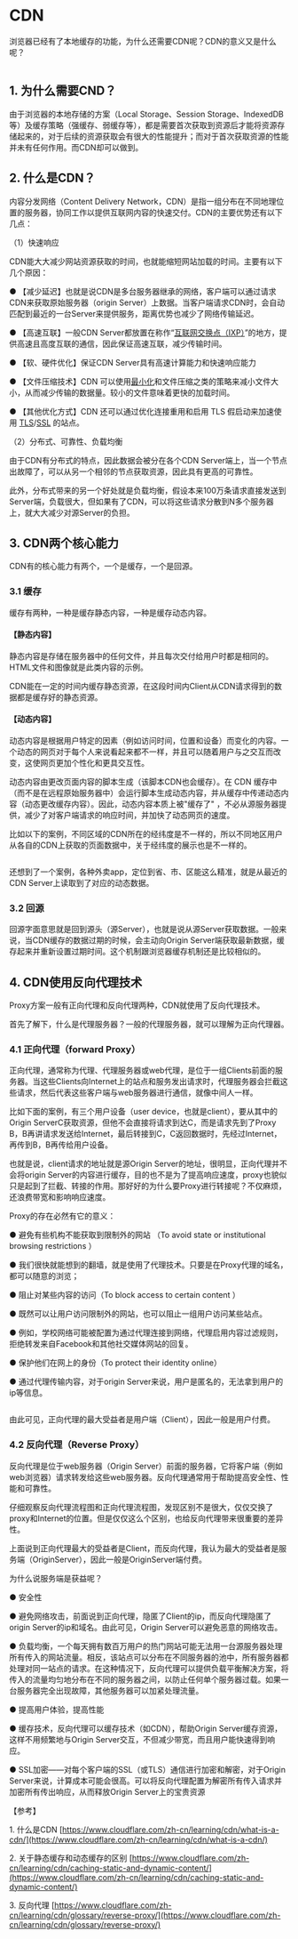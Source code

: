 # CDN

浏览器已经有了本地缓存的功能，为什么还需要CDN呢？CDN的意义又是什么呢？

<div data-full-width="true">

<figure><img src="../../../.gitbook/assets/image.svg" alt=""><figcaption></figcaption></figure>

</div>

## 1. 为什么需要CND？

由于浏览器的本地存储的方案（Local Storage、Session Storage、IndexedDB等）及缓存策略（强缓存、弱缓存等），都是需要首次获取到资源后才能将资源存储起来的，对于后续的资源获取会有很大的性能提升；而对于首次获取资源的性能并未有任何作用。而CDN却可以做到。

## 2. 什么是CDN？

内容分发网络（Content Delivery Network，CDN）是指一组分布在不同地理位置的服务器，协同工作以提供互联网内容的快速交付。CDN的主要优势还有以下几点：

（1）快速响应

CDN能大大减少网站资源获取的时间，也就能缩短网站加载的时间。主要有以下几个原因：

● 【减少延迟】也就是说CDN是多台服务器继承的网络，客户端可以通过请求CDN来获取原始服务器（origin Server）上数据。当客户端请求CDN时，会自动匹配到最近的一台Server来提供服务，距离优势也减少了网络传输延迟。

● 【高速互联】一般CDN Server都放置在称作“[互联网交换点（IXP）](https://www.cloudflare.com/learning/cdn/glossary/internet-exchange-point-ixp/)”的地方，提供高速且高度互联的通信，因此保证高速互联，减少传输时间。

● 【软、硬件优化】保证CDN Server具有高速计算能力和快速响应能力

● 【文件压缩技术】CDN 可以使用[最小化](https://www.cloudflare.com/learning/performance/why-minify-javascript-code/)和文件压缩之类的策略来减小文件大小，从而减少传输的数据量。较小的文件意味着更快的加载时间。

● 【其他优化方式】CDN 还可以通过优化连接重用和启用 TLS 假启动来加速使用 [TLS](https://www.cloudflare.com/learning/security/glossary/transport-layer-security-tls/)/[SSL](https://www.cloudflare.com/learning/security/glossary/what-is-ssl/) 的站点。

（2）分布式、可靠性、负载均衡

由于CDN有分布式的特点，因此数据会被分在各个CDN Server端上，当一个节点出故障了，可以从另一个相邻的节点获取资源，因此具有更高的可靠性。

此外，分布式带来的另一个好处就是负载均衡，假设本来100万条请求直接发送到Server端，负载很大，但如果有了CDN，可以将这些请求分散到N多个服务器上，就大大减少对源Server的负担。

## 3. CDN两个核心能力

CDN有的核心能力有两个，一个是缓存，一个是回源。

### 3.1 缓存

缓存有两种，一种是缓存静态内容，一种是缓存动态内容。

#### 【静态内容】

静态内容是存储在服务器中的任何文件，并且每次交付给用户时都是相同的。HTML文件和图像就是此类内容的示例。

CDN能在一定的时间内缓存静态资源，在这段时间内Client从CDN请求得到的数据都是缓存好的静态资源。

#### 【动态内容】

动态内容是根据用户特定的因素（例如访问时间，位置和设备）而变化的内容。一个动态的网页对于每个人来说看起来都不一样，并且可以随着用户与之交互而改变，这使网页更加个性化和更具交互性。

动态内容由更改页面内容的脚本生成（该脚本CDN也会缓存）。在 CDN 缓存中（而不是在远程原始服务器中）会运行脚本生成动态内容，并从缓存中传递动态内容（动态更改缓存内容）。因此，动态内容本质上被"缓存了" ，不必从源服务器提供，减少了对客户端请求的响应时间，并加快了动态网页的速度。

比如以下的案例，不同区域的CDN所在的经纬度是不一样的，所以不同地区用户从各自的CDN上获取的页面数据中，关于经纬度的展示也是不一样的。

<figure><img src="../../../.gitbook/assets/image (1).svg" alt=""><figcaption></figcaption></figure>

还想到了一个案例，各种外卖app，定位到省、市、区能这么精准，就是从最近的CDN Server上读取到了对应的动态数据。

### 3.2 回源

回源字面意思就是回到源头（源Server），也就是说从源Server获取数据。一般来说，当CDN缓存的数据过期的时候，会主动向Origin Server端获取最新数据，缓存起来并重新设置过期时间。这个机制跟浏览器缓存机制还是比较相似的。

## 4. CDN使用反向代理技术

Proxy方案一般有正向代理和反向代理两种，CDN就使用了反向代理技术。

首先了解下，什么是代理服务器？一般的代理服务器，就可以理解为正向代理器。

### 4.1 正向代理（forward Proxy）

正向代理，通常称为代理、代理服务器或web代理，是位于一组Clients前面的服务器。当这些Clients向Internet上的站点和服务发出请求时，代理服务器会拦截这些请求，然后代表这些客户端与web服务器进行通信，就像中间人一样。

比如下面的案例，有三个用户设备（user device，也就是client），要从其中的Origin ServerC获取资源，但他不会直接将请求到达C，而是请求先到了Proxy B，B再讲请求发送给Internet，最后转接到C，C返回数据时，先经过Internet，再传到B，B再传给用户设备。

也就是说，client请求的地址就是源Origin Server的地址，很明显，正向代理并不会将origin Server的内容进行缓存，目的也不是为了提高响应速度，proxy也貌似只是起到了拦截、转接的作用。那好好的为什么要Proxy进行转接呢？不仅麻烦，还浪费带宽和影响响应速度。

Proxy的存在必然有它的意义：

● 避免有些机构不能获取到限制外的网站 （To avoid state or institutional browsing restrictions ）

● 我们很快就能想到的翻墙，就是使用了代理技术。只要是在Proxy代理的域名，都可以随意的浏览；

● 阻止对某些内容的访问（To block access to certain content ）

● 既然可以让用户访问限制外的网站，也可以阻止一组用户访问某些站点。

● 例如，学校网络可能被配置为通过代理连接到网络，代理启用内容过滤规则，拒绝转发来自Facebook和其他社交媒体网站的回复。

● 保护他们在网上的身份（To protect their identity online）

● 通过代理传输内容，对于origin Server来说，用户是匿名的，无法拿到用户的ip等信息。

<figure><img src="../../../.gitbook/assets/image (2).svg" alt=""><figcaption></figcaption></figure>

由此可见，正向代理的最大受益者是用户端（Client），因此一般是用户付费。

### 4.2 反向代理（Reverse Proxy）

反向代理是位于web服务器（Origin Server）前面的服务器，它将客户端（例如web浏览器）请求转发给这些web服务器。反向代理通常用于帮助提高安全性、性能和可靠性。

仔细观察反向代理流程图和正向代理流程图，发现区别不是很大，仅仅交换了proxy和Internet的位置。但是仅仅这么个区别，也给反向代理带来很重要的差异性。

上面说到正向代理最大的受益者是Client，而反向代理，我认为最大的受益者是服务端（OriginServer），因此一般是OriginServer端付费。

为什么说服务端是获益呢？

● 安全性

● 避免网络攻击，前面说到正向代理，隐匿了Client的ip，而反向代理隐匿了origin Server的ip和域名。由此可见，Origin Server可以避免恶意的网络攻击。

● 负载均衡，一个每天拥有数百万用户的热门网站可能无法用一台源服务器处理所有传入的网站流量。相反，该站点可以分布在不同服务器的池中，所有服务器都处理对同一站点的请求。在这种情况下，反向代理可以提供负载平衡解决方案，将传入的流量均匀地分布在不同的服务器之间，以防止任何单个服务器过载。如果一台服务器完全出现故障，其他服务器可以加紧处理流量。

● 提高用户体验，提高性能

● 缓存技术，反向代理可以缓存技术（如CDN），帮助Origin Server缓存资源，这样不用频繁地与Origin Server交互，不但减少带宽，而且用户能快速得到响应。

● SSL加密——对每个客户端的SSL（或TLS）通信进行加密和解密，对于Origin Server来说，计算成本可能会很高。可以将反向代理配置为解密所有传入请求并加密所有传出响应，从而释放Origin Server上的宝贵资源

【参考】

1\. 什么是CDN [https://www.cloudflare.com/zh-cn/learning/cdn/what-is-a-cdn/](https://www.cloudflare.com/zh-cn/learning/cdn/what-is-a-cdn/)

2\. 关于静态缓存和动态缓存的区别 [https://www.cloudflare.com/zh-cn/learning/cdn/caching-static-and-dynamic-content/](https://www.cloudflare.com/zh-cn/learning/cdn/caching-static-and-dynamic-content/)

3\. 反向代理 [https://www.cloudflare.com/zh-cn/learning/cdn/glossary/reverse-proxy/](https://www.cloudflare.com/zh-cn/learning/cdn/glossary/reverse-proxy/)
